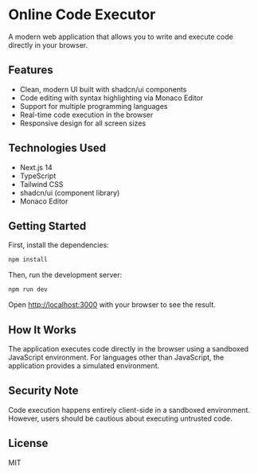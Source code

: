 # Online Code Executor

A modern web application that allows you to write and execute code directly in your browser.

## Features

- Clean, modern UI built with shadcn/ui components
- Code editing with syntax highlighting via Monaco Editor
- Support for multiple programming languages
- Real-time code execution in the browser
- Responsive design for all screen sizes

## Technologies Used

- Next.js 14
- TypeScript
- Tailwind CSS
- shadcn/ui (component library)
- Monaco Editor

## Getting Started

First, install the dependencies:

```bash
npm install
```

Then, run the development server:

```bash
npm run dev
```

Open [http://localhost:3000](http://localhost:3000) with your browser to see the result.

## How It Works

The application executes code directly in the browser using a sandboxed JavaScript environment. For languages other than JavaScript, the application provides a simulated environment.

## Security Note

Code execution happens entirely client-side in a sandboxed environment. However, users should be cautious about executing untrusted code.

## License

MIT
